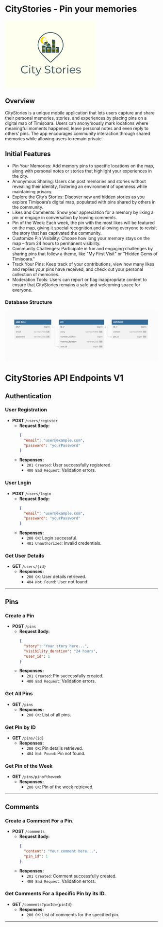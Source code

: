 # CityStories - Pin your memories
<img src="https://github.com/DianaHutuleac/MSA-Project/blob/main/city-stories-logo.png" alt="CityStories Logo" width="300" style="vertical-align:middle;" />

## Overview

CityStories is a unique mobile application that lets users capture and share their personal memories, stories, and experiences by placing pins on a digital map of Timișoara. Users can anonymously mark locations where meaningful moments happened, leave personal notes and even reply to others’ pins. The app encourages community interaction through shared memories while allowing users to remain private.

## Initial Features

- Pin Your Memories: Add memory pins to specific locations on the map, along with personal notes or stories that highlight your experiences in the city.
- Anonymous Sharing: Users can post memories and stories without revealing their identity, fostering an environment of openness while maintaining privacy.
- Explore the City’s Stories: Discover new and hidden stories as you explore Timișoara’s digital map, populated with pins shared by others in the community.
- Likes and Comments: Show your appreciation for a memory by liking a pin or engage in conversation by leaving comments.
- Pin of the Week: Each week, the pin with the most likes will be featured on the map, giving it special recognition and allowing everyone to revisit the story that has captivated the community.
- Customize Pin Visibility: Choose how long your memory stays on the map – from 24 hours to permanent visibility.
- Community Challenges: Participate in fun and engaging challenges by sharing pins that follow a theme, like "My First Visit" or "Hidden Gems of Timișoara."
- Track Your Pins: Keep track of your contributions, view how many likes and replies your pins have received, and check out your personal collection of memories.
- Moderation Tools: Users can report or flag inappropriate content to ensure that CityStories remains a safe and welcoming space for everyone.

### Database Structure

![Database Schema](https://github.com/DianaHutuleac/MSA-Project/blob/main/citystories_db.png)


# CityStories API Endpoints V1
## Authentication

### User Registration
- **POST** `/users/register`
    - **Request Body:**
      ```json
      {
        "email": "user@example.com",
        "password": "yourPassword"
      }
      ```
    - **Responses:**
        - `201 Created`: User successfully registered.
        - `400 Bad Request`: Validation errors.

### User Login
- **POST** `/users/login`
    - **Request Body:**
      ```json
      {
        "email": "user@example.com",
        "password": "yourPassword"
      }
      ```
    - **Responses:**
        - `200 OK`: Login successful.
        - `401 Unauthorized`: Invalid credentials.

### Get User Details
- **GET** `/users/{id}`
    - **Responses:**
        - `200 OK`: User details retrieved.
        - `404 Not Found`: User not found.

---

## Pins

### Create a Pin
- **POST** `/pins`
    - **Request Body:**
      ```json
      {
        "story": "Your story here...",
        "visibility_duration": "24 hours",
        "user_id": 1
      }
      ```
    - **Responses:**
        - `201 Created`: Pin successfully created.
        - `400 Bad Request`: Validation errors.

### Get All Pins
- **GET** `/pins`
    - **Responses:**
        - `200 OK`: List of all pins.

### Get Pin by ID
- **GET** `/pins/{id}`
    - **Responses:**
        - `200 OK`: Pin details retrieved.
        - `404 Not Found`: Pin not found.

### Get Pin of the Week
- **GET** `/pins/pinoftheweek`
    - **Responses:**
        - `200 OK`: Pin of the week retrieved.

---

## Comments

### Create a Comment For a Pin.
- **POST** `/comments`
    - **Request Body:**
      ```json
      {
        "content": "Your comment here...",
        "pin_id": 1
      }
      ```
    - **Responses:**
        - `201 Created`: Comment successfully created.
        - `400 Bad Request`: Validation errors.

### Get Comments For a Specific Pin by its ID.
- **GET** `/comments?pinId={pinId}`
    - **Responses:**
        - `200 OK`: List of comments for the specified pin.
---

